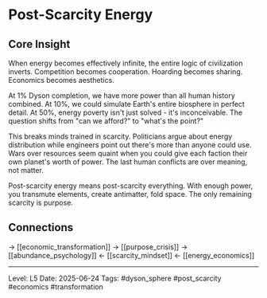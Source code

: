 # Post-Scarcity Energy

## Core Insight
When energy becomes effectively infinite, the entire logic of civilization inverts. Competition becomes cooperation. Hoarding becomes sharing. Economics becomes aesthetics.

At 1% Dyson completion, we have more power than all human history combined. At 10%, we could simulate Earth's entire biosphere in perfect detail. At 50%, energy poverty isn't just solved - it's inconceivable. The question shifts from "can we afford?" to "what's the point?"

This breaks minds trained in scarcity. Politicians argue about energy distribution while engineers point out there's more than anyone could use. Wars over resources seem quaint when you could give each faction their own planet's worth of power. The last human conflicts are over meaning, not matter.

Post-scarcity energy means post-scarcity everything. With enough power, you transmute elements, create antimatter, fold space. The only remaining scarcity is purpose.

## Connections
→ [[economic_transformation]]
→ [[purpose_crisis]]
→ [[abundance_psychology]]
← [[scarcity_mindset]]
← [[energy_economics]]

---
Level: L5
Date: 2025-06-24
Tags: #dyson_sphere #post_scarcity #economics #transformation